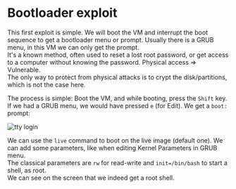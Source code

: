 # Bootloader exploit

This first exploit is simple. We will boot the VM and interrupt the boot sequence to get a bootloader menu or prompt. Usually there is a GRUB menu, in this VM we can only get the prompt.  
It's a known method, often used to reset a lost root password, or get access to a computer without knowing the password. Physical access => Vulnerable.  
The only way to protect from physical attacks is to crypt the disk/partitions, which is not the case here.  

The process is simple: Boot the VM, and while booting, press the `Shift` key. If we had a GRUB menu, we would have pressed `e` (for Edit).
We get a `boot: ` prompt:

![tty login](./images/writeup2.tty.png)

We can use the `live` command to boot on the live image (default one). We can add some parameters, like when editing Kernel Parameters in GRUB menu.  
The classical parameters are `rw` for read-write and `init=/bin/bash` to start a shell, as root.  
We can see on the screen that we indeed get a root shell.
